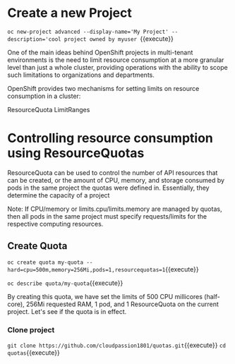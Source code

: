# Create a new Project 

`oc new-project advanced --display-name='My Project' --description='cool project owned by myuser `{{execute}}

One of the main ideas behind OpenShift projects in multi-tenant environments is the need to limit resource consumption at a more granular level than just a whole cluster, providing operations with the ability to scope such limitations to organizations and departments.

OpenShift provides two mechanisms for setting limits on resource consumption in a cluster:

ResourceQuota
LimitRanges

# Controlling resource consumption using ResourceQuotas
ResourceQuota can be used to control the number of API resources that can be created, or the amount of CPU, memory, and storage consumed by pods in the same project the quotas were defined in. Essentially, they determine the capacity of a project

Note: If CPU/memory or limits.cpu/limits.memory are managed by quotas, then all pods in the same project must specify requests/limits for the respective computing resources.

## Create Quota
`oc create quota my-quota --hard=cpu=500m,memory=256Mi,pods=1,resourcequotas=1`{{execute}}

`oc describe quota/my-quota`{{execute}}

By creating this quota, we have set the limits of 500 CPU millicores (half-core), 256Mi requested RAM, 1 pod, and 1 ResourceQuota on the current project. Let's see if the quota is in effect.

### Clone project
`git clone https://github.com/cloudpassion1801/quotas.git`{{execute}}
`cd quotas`{{execute}}

